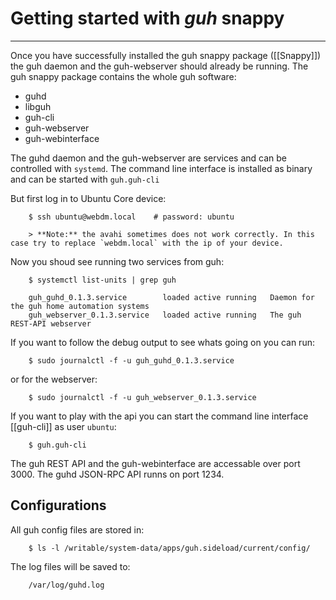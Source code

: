 # Getting started with *guh* snappy
--------------------------------------------

Once you have successfully installed the guh snappy package ([[Snappy]]) the guh daemon and the guh-webserver should already be running. The guh snappy package contains the whole guh software:

* guhd
* libguh
* guh-cli
* guh-webserver
* guh-webinterface

The guhd daemon and the guh-webserver are services and can be controlled with `systemd`. The command line interface is installed as binary and can be started with `guh.guh-cli`

But first log in to Ubuntu Core device:

        $ ssh ubuntu@webdm.local	# password: ubuntu

        > **Note:** the avahi sometimes does not work correctly. In this case try to replace `webdm.local` with the ip of your device.

Now you shoud see running two services from guh:

        $ systemctl list-units | grep guh

        guh_guhd_0.1.3.service        loaded active running   Daemon for the guh home automation systems
        guh_webserver_0.1.3.service   loaded active running   The guh REST-API webserver

If you want to follow the debug output to see whats going on you can run:

        $ sudo journalctl -f -u guh_guhd_0.1.3.service

or for the webserver:

        $ sudo journalctl -f -u guh_webserver_0.1.3.service

If you want to play with the api you can start the command line interface [[guh-cli]] as user `ubuntu`:

        $ guh.guh-cli

The guh REST API and the guh-webinterface are accessable over port 3000. The guhd JSON-RPC API runns on port 1234.

## Configurations

All guh config files are stored in:

        $ ls -l /writable/system-data/apps/guh.sideload/current/config/


The log files will be saved to:

        /var/log/guhd.log










